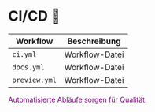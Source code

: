 # CI/CD 🤖

| Workflow      | Beschreibung   |
| ------------- | -------------- |
| `ci.yml`      | Workflow-Datei |
| `docs.yml`    | Workflow-Datei |
| `preview.yml` | Workflow-Datei |

<span style="color:purple">Automatisierte Abläufe sorgen für Qualität.</span>
